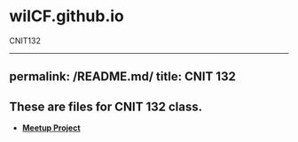 # wilCF.github.io
CNIT132

---
permalink: /README.md/
title: CNIT 132
---

## These are files for CNIT 132 class.

* **[Meetup Project](https://wilCF.github.io/)** 
